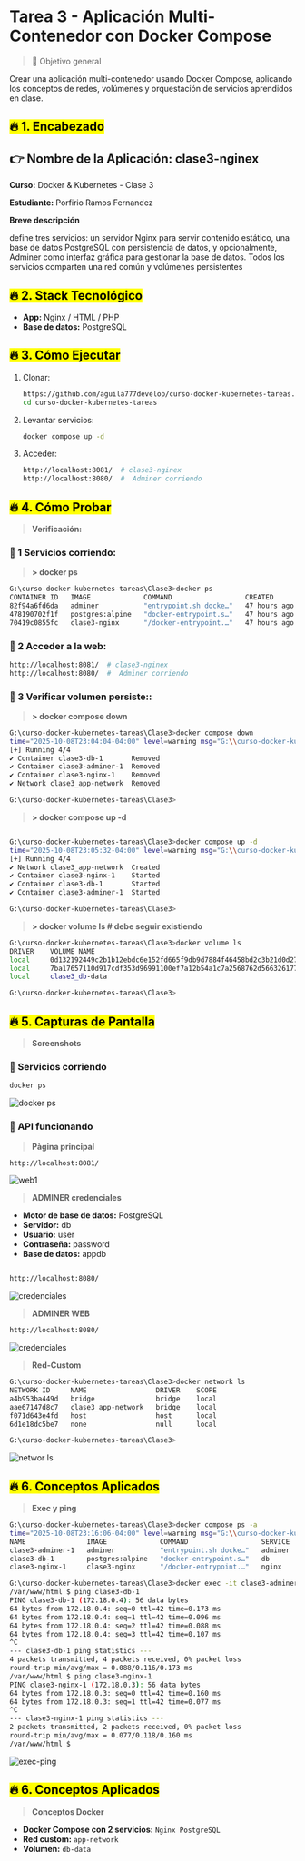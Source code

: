 # Tarea 3 - Aplicación Multi-Contenedor con Docker Compose

> 🎯 Objetivo general

Crear una aplicación multi-contenedor usando Docker Compose, aplicando los conceptos de redes, volúmenes y orquestación de servicios aprendidos en clase.

## <mark>🔥 1. Encabezado</mark>
## 👉 Nombre de la Aplicación: clase3-nginex
**Curso:** Docker & Kubernetes - Clase 3

**Estudiante:** Porfirio Ramos Fernandez

**Breve descripción**

define tres servicios: un servidor Nginx para servir contenido estático, una base de datos PostgreSQL con persistencia de datos, y opcionalmente, Adminer como interfaz gráfica para gestionar la base de datos. Todos los servicios comparten una red común y volúmenes persistentes
## <mark>🔥 2. Stack Tecnológico</mark>
- **App:** Nginx / HTML / PHP
- **Base de datos:** PostgreSQL
## <mark>🔥 3. Cómo Ejecutar</mark>
1. Clonar:
   ```bash
   https://github.com/aguila777develop/curso-docker-kubernetes-tareas.git
   cd curso-docker-kubernetes-tareas
   ```
2. Levantar servicios:
   ```bash
   docker compose up -d
   ```
3. Acceder:
   ```bash
   http://localhost:8081/  # clase3-nginex
   http://localhost:8080/  #  Adminer corriendo
   ```
## <mark>🔥 4. Cómo Probar</mark>
> **Verificación:**
   ### 🚀 1 Servicios corriendo:
> **> docker ps**
   ```bash  
G:\curso-docker-kubernetes-tareas\Clase3>docker ps
CONTAINER ID   IMAGE             COMMAND                  CREATED        STATUS          PORTS                                         NAMES
82f94a6fd6da   adminer           "entrypoint.sh docke…"   47 hours ago   Up 49 seconds   0.0.0.0:8080->8080/tcp, [::]:8080->8080/tcp   clase3-adminer-1
478190702f1f   postgres:alpine   "docker-entrypoint.s…"   47 hours ago   Up 49 seconds   0.0.0.0:5432->5432/tcp, [::]:5432->5432/tcp   clase3-db-1
70419c0855fc   clase3-nginx      "/docker-entrypoint.…"   47 hours ago   Up 49 seconds   0.0.0.0:8081->80/tcp, [::]:8081->80/tcp       clase3-nginx-1
   ```
   ### 🚀 2 Acceder a la web:
   ```bash
   http://localhost:8081/  # clase3-nginex
   http://localhost:8080/  #  Adminer corriendo
   ```
   ### 🚀 3 Verificar volumen persiste::
   > **> docker compose down**
   ```bash
   G:\curso-docker-kubernetes-tareas\Clase3>docker compose down
time="2025-10-08T23:04:04-04:00" level=warning msg="G:\\curso-docker-kubernetes-tareas\\Clase3\\docker-compose.yml: the attribute `version` is obsolete, it will be ignored, please remove it to avoid potential confusion"
[+] Running 4/4
 ✔ Container clase3-db-1       Removed                                                                                                                                                                3.6s
 ✔ Container clase3-adminer-1  Removed                                                                                                                                                                3.6s
 ✔ Container clase3-nginx-1    Removed                                                                                                                                                                3.3s
 ✔ Network clase3_app-network  Removed                                                                                                                                                                0.7s

G:\curso-docker-kubernetes-tareas\Clase3>
   
   ```
   > **>   docker compose up -d**
   ```bash

   G:\curso-docker-kubernetes-tareas\Clase3>docker compose up -d
time="2025-10-08T23:05:32-04:00" level=warning msg="G:\\curso-docker-kubernetes-tareas\\Clase3\\docker-compose.yml: the attribute `version` is obsolete, it will be ignored, please remove it to avoid potential confusion"
[+] Running 4/4
 ✔ Network clase3_app-network  Created                                                                                                                                                                0.2s
 ✔ Container clase3-nginx-1    Started                                                                                                                                                                4.1s
 ✔ Container clase3-db-1       Started                                                                                                                                                                4.4s
 ✔ Container clase3-adminer-1  Started                                                                                                                                                                4.0s

G:\curso-docker-kubernetes-tareas\Clase3>
   
   ```
   > **> docker volume ls  # debe seguir existiendo**
   ```bash   
   G:\curso-docker-kubernetes-tareas\Clase3>docker volume ls
DRIVER    VOLUME NAME
local     0d132192449c2b1b12ebdc6e152fd665f9db9d7884f46458bd2c3b21d0d27391
local     7ba17657110d917cdf353d96991100ef7a12b54a1c7a2568762d566326177e73
local     clase3_db-data

G:\curso-docker-kubernetes-tareas\Clase3>

   
   ```
## <mark>🔥 5. Capturas de Pantalla</mark>
> **Screenshots**

### 🚀 Servicios corriendo
```bash
docker ps
```
![docker ps](screenshots/docker%20ps%20-a.png)

### 🚀 API funcionando
> **Pàgina principal**

```bash
http://localhost:8081/
```

![web1](screenshots/web1.png)

> **ADMINER credenciales**
- **Motor de base de datos:** PostgreSQL
- **Servidor:** db
- **Usuario:** user
- **Contraseña:** password
- **Base de datos:** appdb
```bash

http://localhost:8080/
```
![credenciales](screenshots/credenciales.png)
> **ADMINER WEB**
```bash
http://localhost:8080/
```
![credenciales](screenshots/adminer.png)
> **Red-Custom**
```bash
G:\curso-docker-kubernetes-tareas\Clase3>docker network ls
NETWORK ID     NAME                 DRIVER    SCOPE
a4b953ba449d   bridge               bridge    local
aae67147d8c7   clase3_app-network   bridge    local
f071d643e4fd   host                 host      local
6d1e18dc5be7   none                 null      local

G:\curso-docker-kubernetes-tareas\Clase3>
```
![networ ls](screenshots/networ%20ls.png)
## <mark>🔥 6. Conceptos Aplicados</mark>
> **Exec y ping**
```bash
G:\curso-docker-kubernetes-tareas\Clase3>docker compose ps -a
time="2025-10-08T23:16:06-04:00" level=warning msg="G:\\curso-docker-kubernetes-tareas\\Clase3\\docker-compose.yml: the attribute `version` is obsolete, it will be ignored, please remove it to avoid potential confusion"
NAME               IMAGE             COMMAND                  SERVICE   CREATED          STATUS          PORTS
clase3-adminer-1   adminer           "entrypoint.sh docke…"   adminer   10 minutes ago   Up 10 minutes   0.0.0.0:8080->8080/tcp, [::]:8080->8080/tcp
clase3-db-1        postgres:alpine   "docker-entrypoint.s…"   db        10 minutes ago   Up 10 minutes   0.0.0.0:5432->5432/tcp, [::]:5432->5432/tcp
clase3-nginx-1     clase3-nginx      "/docker-entrypoint.…"   nginx     10 minutes ago   Up 10 minutes   0.0.0.0:8081->80/tcp, [::]:8081->80/tcp

G:\curso-docker-kubernetes-tareas\Clase3>docker exec -it clase3-adminer-1 sh
/var/www/html $ ping clase3-db-1
PING clase3-db-1 (172.18.0.4): 56 data bytes
64 bytes from 172.18.0.4: seq=0 ttl=42 time=0.173 ms
64 bytes from 172.18.0.4: seq=1 ttl=42 time=0.096 ms
64 bytes from 172.18.0.4: seq=2 ttl=42 time=0.088 ms
64 bytes from 172.18.0.4: seq=3 ttl=42 time=0.107 ms
^C
--- clase3-db-1 ping statistics ---
4 packets transmitted, 4 packets received, 0% packet loss
round-trip min/avg/max = 0.088/0.116/0.173 ms
/var/www/html $ ping clase3-nginx-1
PING clase3-nginx-1 (172.18.0.3): 56 data bytes
64 bytes from 172.18.0.3: seq=0 ttl=42 time=0.160 ms
64 bytes from 172.18.0.3: seq=1 ttl=42 time=0.077 ms
^C
--- clase3-nginx-1 ping statistics ---
2 packets transmitted, 2 packets received, 0% packet loss
round-trip min/avg/max = 0.077/0.118/0.160 ms
/var/www/html $
```
![exec-ping](screenshots/exec-ping.png)
## <mark>🔥 6. Conceptos Aplicados</mark>

> **Conceptos Docker**

- **Docker Compose con 2 servicios:** `Nginx PostgreSQL`
- **Red custom:** `app-network`
- **Volumen:** `db-data`

